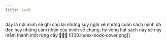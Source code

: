 ```yaml
---
title: sach
---
```


đây là nơi mình sẽ ghi chú lại những suy nghĩ về những cuốn sách mình đã đọc hay những cảm nhận của mình về chúng, hy vọng hạt sách này sẽ nảy mầm thành một rừng cây 🎄🌳🎄
![[00.index-book-cover.png]]